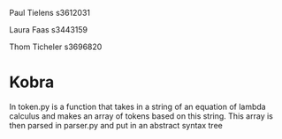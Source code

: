 Paul Tielens s3612031

Laura Faas s3443159

Thom Ticheler s3696820

# Kobra

In token.py is a function that takes in a string of an equation of lambda calculus and makes an array of tokens based on this string. 
This array is then parsed in parser.py and put in an abstract syntax tree
